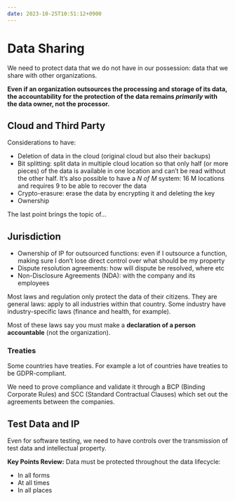 ```yaml
---
date: 2023-10-25T10:51:12+0900
---
```


# Data Sharing

We need to protect data that we do not have in our possession: data that we
share with other organizations.

**Even if an organization outsources the processing and storage of its data, the
accountability for the protection of the data remains *primarily* with the data
owner, not the processor.**

## Cloud and Third Party

Considerations to have:

-   Deletion of data in the cloud (original cloud but also their backups)
-   Bit splitting: split data in multiple cloud location so that only half (or
    more pieces) of the data is available in one location and can’t be read
    without the other half. It’s also possible to have a *N of M* system: 16 M
    locations and requires 9 to be able to recover the data
-   Crypto-erasure: erase the data by encrypting it and deleting the key
-   Ownership

The last point brings the topic of…

## Jurisdiction

-   Ownership of IP for outsourced functions: even if I outsource a function,
    making sure I don’t lose direct control over what should be my property
-   Dispute resolution agreements: how will dispute be resolved, where etc
-   Non-Disclosure Agreements (NDA): with the company and its employees

Most laws and regulation only protect the data of their citizens. They are
general laws: apply to all industries within that country. Some industry have
industry-specific laws (finance and health, for example).

Most of these laws say you must make a **declaration of a person accountable**
(not the organization).

### Treaties

Some countries have treaties. For example a lot of countries have treaties to be
GDPR-compliant.

We need to prove compliance and validate it through a BCP (Binding Corporate
Rules) and SCC (Standard Contractual Clauses) which set out the agreements
between the companies.

## Test Data and IP

Even for software testing, we need to have controls over the transmission of
test data and intellectual property.

**Key Points Review:** Data must be protected throughout the data lifecycle:

-   In all forms
-   At all times
-   In all places
